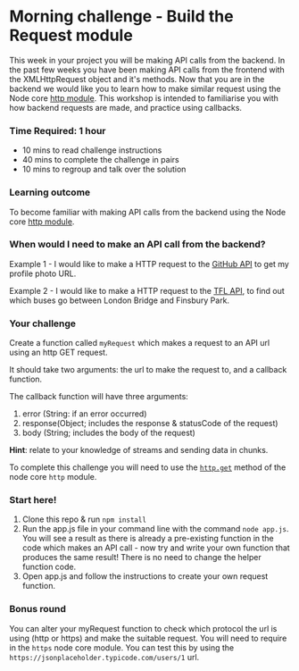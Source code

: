 # Morning challenge - Build the Request module
This week in your project you will be making API calls from the backend. In the past few weeks you have been making API calls from the frontend with the XMLHttpRequest object and it's methods. Now that you are in the backend we would like you to learn how to make similar request using the Node core [http module](https://nodejs.org/api/http.html). This workshop is intended to familiarise you with how backend requests are made, and practice using callbacks.

### Time Required: 1 hour
  - 10 mins to read challenge instructions
  - 40 mins to complete the challenge in pairs
  - 10 mins to regroup and talk over the solution

### Learning outcome
To become familiar with making API calls from the backend using the Node core [http module](https://nodejs.org/api/http.html).

### When would I need to make an API call from the backend?
Example 1 - I would like to make a HTTP request to the [GitHub API](https://developer.github.com/v3/) to get my profile photo URL.

Example 2 - I would like to make a HTTP request to the [TFL API](https://api.tfl.gov.uk/), to find out which buses go between London Bridge and Finsbury Park.

### Your challenge

Create a function called `myRequest` which makes a request to an API url using an http GET request.

It should take two arguments: the url to make the request to, and a callback function.

The callback function will have three arguments:
  1. error (String: if an error occurred)
  2. response(Object; includes the response & statusCode of the request)
  3. body (String; includes the body of the request)

**Hint**: relate to your knowledge of streams and sending data in chunks.

To complete this challenge you will need to use the [`http.get`](https://nodejs.org/api/http.html#http_http_get_options_callback) method of the node core `http` module.

### Start here!
1) Clone this repo & run `npm install`
2) Run the app.js file in your command line with the command `node app.js`. You will see a result as there is already a pre-existing function in the code which makes an API call - now try and write your own function that produces the same result! There is no need to change the helper function code.
3) Open app.js and follow the instructions to create your own request function. 

### Bonus round
You can alter your myRequest function to check which protocol the url is using (http or https) and make the suitable request. You will need to require in the `https` node core module. You can test this by using the `https://jsonplaceholder.typicode.com/users/1` url.
